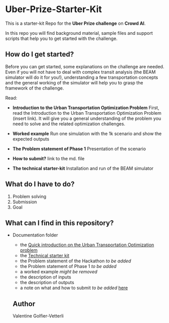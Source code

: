 # Uber-Prize-Starter-Kit

This is a starter-kit Repo for the **Uber Prize challenge** on **Crowd AI**. 

In this repo you will find background material, sample files and support scripts that help you to get started with the challenge.

## How do I get started?

Before you can get started, some explanations on the challenge are needed. Even if you will not have to deal with complex transit analysis (the BEAM simulator will do it for you!), understanding a few transportation concepts and the general working of the simulator will help you to grasp the framework of the challenge. 

Read:
  * **Introduction to the Urban Transportation Optimization Problem** First, read the Introduction to the Urban Transportation Optimization Problem (insert link). It will give you a general understanding of the problem you need to solve and the related optimization challenges. 
  
  * **Worked example** Run one simulation with the 1k scenario and show the expected outputs

  * **The Problem statement of Phase 1** Presentation of the scenario
  
  * **How to submit?** link to the md. file
  
  * **The technical starter-kit** Installation and run of the BEAM simulator
 

## What do I have to do?

1. Problem solving
2. Submission
3. Goal

## What can I find in this repository?

* Documentation folder 
  * the [Quick introduction on the Urban Transportation Optimization problem](https://github.com/vgolfier/Uber-Prize-Starter-Kit-/blob/master/docs/Introduction_transportation_problem.md)
  * the [Technical starter kit](https://github.com/vgolfier/Uber-Prize-Starter-Kit-/blob/master/docs/Technical-starter-kit.md)
  * the Problem statement of the Hackathon *to be added*
  * the Problem statement of Phase 1 *to be added*
  * a worked example *might be removed*
  * the description of inputs
  * the description of outputs
  * a note on what and how to submit *to  be added*
  [here](https://beam.readthedocs.io/en/latest/about.html#overview)
  
  ## Author
  Valentine Golfier-Vetterli
